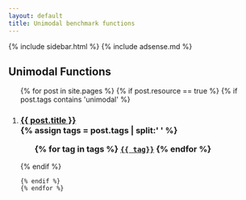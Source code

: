 ```yaml
---
layout: default
title: Unimodal benchmark functions
---
```

{% include sidebar.html %}
{% include adsense.md %}
<div class="home">

  <h2>Unimodal Functions</h2>

  <ol >
    {% for post in site.pages %}
	{% if post.resource == true %}
	{% if post.tags contains 'unimodal' %}
		 <li>
        <h3>
          <a href="{{ post.url | prepend: site.baseurl }}">{{ post.title }}</a>
		  <br />
		{% assign tags = post.tags | split:' ' %}
		<ul>
			{% for tag in tags %}
			<code><a class="fcntag" href="{{ tag | prepend:'/' | prepend: site.baseurl }}">{{ tag}}</a></code>
			{% endfor %}
		</ul>
        </h3>
      </li>
	{% endif %}
     
    {% endif %}
	{% endfor %}
  </ol>

</div>
